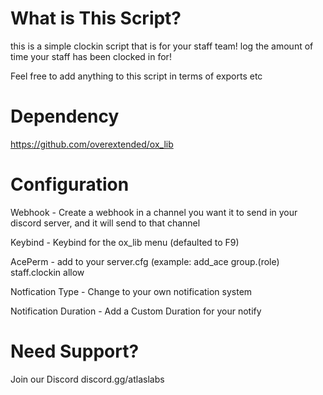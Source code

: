 # What is This Script?

this is a simple clockin script that is for your staff team! log the amount of time your staff has been clocked in for!

Feel free to add anything to this script in terms of exports etc

# Dependency

https://github.com/overextended/ox_lib

# Configuration

Webhook - Create a webhook in a channel you want it to send in your discord server, and it will send to that channel

Keybind - Keybind for the ox_lib menu (defaulted to F9)

AcePerm - add to your server.cfg (example: add_ace group.(role) staff.clockin allow

Notfication Type - Change to your own notification system

Notification Duration - Add a Custom Duration for your notify

# Need Support?

Join our Discord discord.gg/atlaslabs

